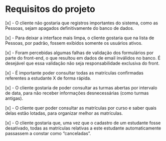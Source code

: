# Requisitos do projeto

[x] - O cliente não gostaria que registros importantes do sistema, como as Pessoas, sejam apagados definitivamente do banco de dados.

[x] - Para deixar a interface mais limpa, o cliente gostaria que na lista de Pessoas, por padrão, fossem exibidos somente os usuários ativos.

[x] - Foram percebidas algumas falhas de validação dos formulários por parte do front-end, o que resultou em dados de email inválidos no banco. É desejável que essa validação não seja responsabilidade exclusiva do front.

[x] - É importante poder consultar todas as matrículas confirmadas referentes a estudante X de forma rápida.

[x] - O cliente gostaria de poder consultar as turmas abertas por intervalo de data, para não receber informações desnecessárias (como turmas antigas).

[x] - O cliente quer poder consultar as matrículas por curso e saber quais delas estão lotadas, para organizar melhor as matrículas.

[x] - O cliente gostaria que, uma vez que o cadastro de um estudante fosse desativado, todas as matrículas relativas a este estudante automaticamente passassem a constar como “canceladas”.